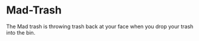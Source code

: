 # Mad-Trash
The Mad trash is throwing trash back at your face when you drop your trash into the bin.

